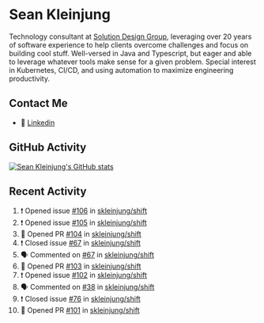 # Sean Kleinjung

Technology consultant at [Solution Design Group](https://solutiondesign.com/), leveraging over 20 years of software experience to help clients overcome challenges and focus on building cool stuff. Well-versed in Java and Typescript, but eager and able to leverage whatever tools make sense for a given problem. Special interest in Kubernetes, CI/CD, and using automation to maximize engineering productivity.

<!--
**skleinjung/skleinjung** is a ✨ _special_ ✨ repository because its `README.md` (this file) appears on your GitHub profile.

Here are some ideas to get you started:

- 🔭 I’m currently working on ...
- 🌱 I’m currently learning ...
- 👯 I’m looking to collaborate on ...
- 🤔 I’m looking for help with ...
- 💬 Ask me about ...
- 📫 How to reach me: ...
- 😄 Pronouns: ...
- ⚡ Fun fact: ...
-->

## Contact Me

<!-- - 💬 [Personal site](https://phatho-folio.now.sh/) -->
- 🔗 [Linkedin](https://www.linkedin.com/in/sean-kleinjung/)
<!-- - 📧 <a href="mailto:hohuuphat22@gmail.com">Email</a> -->

<!-- - 🤐 <a id="raw-url" href="https://nightly.link/DeKal/dekal-cv-v2/workflows/build/main/huuphatho_cv.zip">Latest Resume (.zip)</a>
- 📄 <a id="raw-url" href="https://raw.githubusercontent.com/DeKal/DeKal/master/cv/phathuuho_cv.pdf">Resume (Manually uploaded)</a> -->

## GitHub Activity

[![Sean Kleinjung's GitHub stats](https://github-readme-stats.vercel.app/api?username=skleinjung&show_icons=true&theme=dark&count_private=true)](https://github.com/skleinjung)

## Recent Activity
<!--START_SECTION:activity-->
1. ❗️ Opened issue [#106](https://github.com/skleinjung/shift/issues/106) in [skleinjung/shift](https://github.com/skleinjung/shift)
2. ❗️ Opened issue [#105](https://github.com/skleinjung/shift/issues/105) in [skleinjung/shift](https://github.com/skleinjung/shift)
3. 💪 Opened PR [#104](https://github.com/skleinjung/shift/pull/104) in [skleinjung/shift](https://github.com/skleinjung/shift)
4. ❗️ Closed issue [#67](https://github.com/skleinjung/shift/issues/67) in [skleinjung/shift](https://github.com/skleinjung/shift)
5. 🗣 Commented on [#67](https://github.com/skleinjung/shift/issues/67) in [skleinjung/shift](https://github.com/skleinjung/shift)
6. 💪 Opened PR [#103](https://github.com/skleinjung/shift/pull/103) in [skleinjung/shift](https://github.com/skleinjung/shift)
7. ❗️ Opened issue [#102](https://github.com/skleinjung/shift/issues/102) in [skleinjung/shift](https://github.com/skleinjung/shift)
8. 🗣 Commented on [#38](https://github.com/skleinjung/shift/issues/38) in [skleinjung/shift](https://github.com/skleinjung/shift)
9. ❗️ Closed issue [#76](https://github.com/skleinjung/shift/issues/76) in [skleinjung/shift](https://github.com/skleinjung/shift)
10. 💪 Opened PR [#101](https://github.com/skleinjung/shift/pull/101) in [skleinjung/shift](https://github.com/skleinjung/shift)
<!--END_SECTION:activity-->